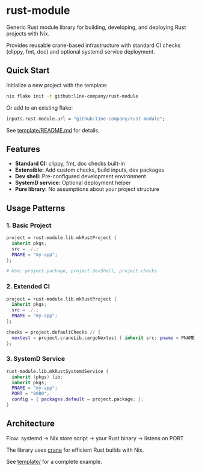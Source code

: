 # rust-module

Generic Rust module library for building, developing, and deploying Rust projects with Nix.

Provides reusable crane-based infrastructure with standard CI checks (clippy, fmt, doc) and optional systemd service deployment.

## Quick Start

Initialize a new project with the template:

```bash
nix flake init -t github:l1ne-company/rust-module
```

Or add to an existing flake:

```nix
inputs.rust-module.url = "github:l1ne-company/rust-module";
```

See [template/README.md](template/README.md) for details.

## Features

- **Standard CI:** clippy, fmt, doc checks built-in
- **Extensible:** Add custom checks, build inputs, dev packages
- **Dev shell:** Pre-configured development environment
- **SystemD service:** Optional deployment helper
- **Pure library:** No assumptions about your project structure

## Usage Patterns

### 1. Basic Project

```nix
project = rust-module.lib.mkRustProject {
  inherit pkgs;
  src = ./.;
  PNAME = "my-app";
};

# Use: project.package, project.devShell, project.checks
```

### 2. Extended CI

```nix
project = rust-module.lib.mkRustProject {
  inherit pkgs;
  src = ./.;
  PNAME = "my-app";
};

checks = project.defaultChecks // {
  nextest = project.craneLib.cargoNextest { inherit src; pname = PNAME; };
};
```

### 3. SystemD Service

```nix
rust-module.lib.mkRustSystemdService {
  inherit (pkgs) lib;
  inherit pkgs;
  PNAME = "my-app";
  PORT = "8080";
  config = { packages.default = project.package; };
}
```

## Architecture

Flow: systemd → Nix store script → your Rust binary → listens on PORT

The library uses [crane](https://github.com/ipetkov/crane) for efficient Rust builds with Nix.

See [template/](template/) for a complete example.